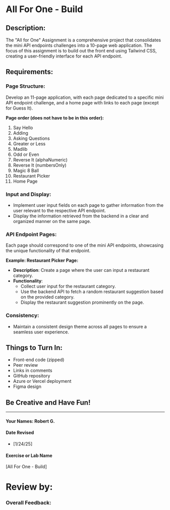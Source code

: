 # All For One - Build

## Description:

The "All for One" Assignment is a comprehensive project that consolidates the mini API endpoints challenges into a 10-page web application. The focus of this assignment is to build out the front end using Tailwind CSS, creating a user-friendly interface for each API endpoint.

## Requirements:

### Page Structure:
Develop an 11-page application, with each page dedicated to a specific mini API endpoint challenge, and a home page with links to each page (except for Guess It). 

**Page order (does not have to be in this order):**
1. Say Hello
2. Adding
3. Asking Questions
4. Greater or Less
5. Madlib
6. Odd or Even
7. Reverse It (alphaNumeric)
8. Reverse It (numbersOnly)
9. Magic 8 Ball
10. Restaurant Picker
11. Home Page

### Input and Display:
- Implement user input fields on each page to gather information from the user relevant to the respective API endpoint.
- Display the information retrieved from the backend in a clear and organized manner on the same page.

### API Endpoint Pages:
Each page should correspond to one of the mini API endpoints, showcasing the unique functionality of that endpoint.

**Example: Restaurant Picker Page:**
- **Description**: Create a page where the user can input a restaurant category.
- **Functionality**: 
  - Collect user input for the restaurant category.
  - Use the backend API to fetch a random restaurant suggestion based on the provided category.
  - Display the restaurant suggestion prominently on the page.

### Consistency:
- Maintain a consistent design theme across all pages to ensure a seamless user experience.

## Things to Turn In:
- Front-end code (zipped)
- Peer review
- Links in comments
- GitHub repository
- Azure or Vercel deployment
- Figma design

## Be Creative and Have Fun!


---

#### Your Names:  Robert G.

#### Date Revised  
- [1/24/25]  

#### Exercise or Lab Name  
[All For One - Build]

# Review by: 
### Overall Feedback:
> 
